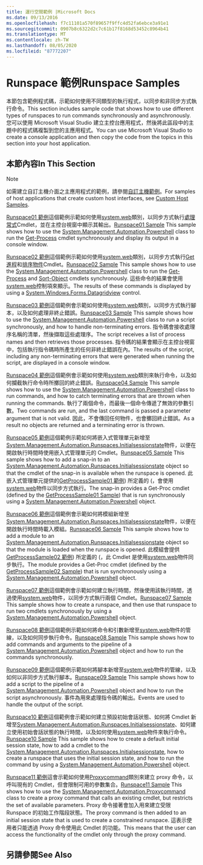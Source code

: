 ```yaml
---
title: 運行空間範例 |Microsoft Docs
ms.date: 09/13/2016
ms.openlocfilehash: f7c11101a570f89657f9ffc4d52fa6ebce3a91e1
ms.sourcegitcommit: 0907b8c6322d2c7c61b17f8168d53452c8964b41
ms.translationtype: MT
ms.contentlocale: zh-TW
ms.lasthandoff: 08/05/2020
ms.locfileid: "87772207"
---
```

# <a name="runspace-samples"></a><span data-ttu-id="6fbfa-102">Runspace 範例</span><span class="sxs-lookup"><span data-stu-id="6fbfa-102">Runspace Samples</span></span>

<span data-ttu-id="6fbfa-103">本節包含範例程式碼，示範如何使用不同類型的執行程式，以同步和非同步方式執行命令。</span><span class="sxs-lookup"><span data-stu-id="6fbfa-103">This section includes sample code that shows how to use different types of runspaces to run commands synchronously and asynchronously.</span></span> <span data-ttu-id="6fbfa-104">您可以使用 Microsoft Visual Studio 建立主控台應用程式，然後將此區段中的主題中的程式碼複製到您的主應用程式。</span><span class="sxs-lookup"><span data-stu-id="6fbfa-104">You can use Microsoft Visual Studio to create a console application and then copy the code from the topics in this section into your host application.</span></span>

## <a name="in-this-section"></a><span data-ttu-id="6fbfa-105">本節內容</span><span class="sxs-lookup"><span data-stu-id="6fbfa-105">In This Section</span></span>

> [!NOTE]
> <span data-ttu-id="6fbfa-106">如需建立自訂主機介面之主應用程式的範例，請參閱[自訂主機範例](./custom-host-samples.md)。</span><span class="sxs-lookup"><span data-stu-id="6fbfa-106">For samples of host applications that create custom host interfaces, see [Custom Host Samples](./custom-host-samples.md).</span></span>

 <span data-ttu-id="6fbfa-107">[Runspace01 範例](./runspace01-sample.md)這個範例示範如何使用[system.web](/dotnet/api/system.management.automation.powershell)類別，以同步方式執行[處理常式](/powershell/module/Microsoft.PowerShell.Management/Get-Process)Cmdlet，並在主控台視窗中顯示其輸出。</span><span class="sxs-lookup"><span data-stu-id="6fbfa-107">[Runspace01 Sample](./runspace01-sample.md) This sample shows how to use the [System.Management.Automation.Powershell](/dotnet/api/system.management.automation.powershell) class to run the [Get-Process](/powershell/module/Microsoft.PowerShell.Management/Get-Process) cmdlet synchronously and display its output in a console window.</span></span>

 <span data-ttu-id="6fbfa-108">[Runspace02 範例](./runspace02-sample.md)這個範例示範如何使用[system.web](/dotnet/api/system.management.automation.powershell)類別，以同步方式執行[Get 進程](/powershell/module/Microsoft.PowerShell.Management/Get-Process)和[排序物件](/powershell/module/Microsoft.PowerShell.Utility/Sort-Object)Cmdlet。</span><span class="sxs-lookup"><span data-stu-id="6fbfa-108">[Runspace02 Sample](./runspace02-sample.md) This sample shows how to use the [System.Management.Automation.Powershell](/dotnet/api/system.management.automation.powershell) class to run the [Get-Process](/powershell/module/Microsoft.PowerShell.Management/Get-Process) and [Sort-Object](/powershell/module/Microsoft.PowerShell.Utility/Sort-Object) cmdlets synchronously.</span></span> <span data-ttu-id="6fbfa-109">這些命令的結果會使用[system.web](/dotnet/api/System.Windows.Forms.DataGridView)控制項來顯示。</span><span class="sxs-lookup"><span data-stu-id="6fbfa-109">The results of these commands is displayed by using a [System.Windows.Forms.Datagridview](/dotnet/api/System.Windows.Forms.DataGridView) control.</span></span>

 <span data-ttu-id="6fbfa-110">[Runspace03 範例](./runspace03-sample.md)這個範例會示範如何使用[system.web](/dotnet/api/system.management.automation.powershell)類別，以同步方式執行腳本，以及如何處理非終止錯誤。</span><span class="sxs-lookup"><span data-stu-id="6fbfa-110">[Runspace03 Sample](./runspace03-sample.md) This sample shows how to use the [System.Management.Automation.Powershell](/dotnet/api/system.management.automation.powershell) class to run a script synchronously, and how to handle non-terminating errors.</span></span> <span data-ttu-id="6fbfa-111">指令碼會接收處理序名稱的清單，然後擷取這些處理序。</span><span class="sxs-lookup"><span data-stu-id="6fbfa-111">The script receives a list of process names and then retrieves those processes.</span></span> <span data-ttu-id="6fbfa-112">指令碼的結果會顯示在主控台視窗中，包括執行指令碼時所產生的任何非終止錯誤在內。</span><span class="sxs-lookup"><span data-stu-id="6fbfa-112">The results of the script, including any non-terminating errors that were generated when running the script, are displayed in a console window.</span></span>

 <span data-ttu-id="6fbfa-113">[Runspace04 範例](./runspace04-sample.md)這個範例會示範如何使用[system.web](/dotnet/api/system.management.automation.powershell)類別來執行命令，以及如何攔截執行命令時所擲回的終止錯誤。</span><span class="sxs-lookup"><span data-stu-id="6fbfa-113">[Runspace04 Sample](./runspace04-sample.md) This sample shows how to use the [System.Management.Automation.Powershell](/dotnet/api/system.management.automation.powershell) class to run commands, and how to catch terminating errors that are thrown when running the commands.</span></span> <span data-ttu-id="6fbfa-114">執行了兩個命令，而最後一個命令傳遞了無效的參數引數。</span><span class="sxs-lookup"><span data-stu-id="6fbfa-114">Two commands are run, and the last command is passed a parameter argument that is not valid.</span></span> <span data-ttu-id="6fbfa-115">因此，不會傳回任何物件，也會擲回終止錯誤。</span><span class="sxs-lookup"><span data-stu-id="6fbfa-115">As a result no objects are returned and a terminating error is thrown.</span></span>

 <span data-ttu-id="6fbfa-116">[Runspace05 範例](./runspace05-sample.md)這個範例示範如何將嵌入式管理單元新增至[System.Management.Automation.Runspaces.Initialsessionstate](/dotnet/api/System.Management.Automation.Runspaces.InitialSessionState)物件，以便在開啟執行時間時使用嵌入式管理單元的 Cmdlet。</span><span class="sxs-lookup"><span data-stu-id="6fbfa-116">[Runspace05 Sample](./runspace05-sample.md) This sample shows how to add a snap-in to an [System.Management.Automation.Runspaces.Initialsessionstate](/dotnet/api/System.Management.Automation.Runspaces.InitialSessionState) object so that the cmdlet of the snap-in is available when the runspace is opened.</span></span> <span data-ttu-id="6fbfa-117">此嵌入式管理單元提供的[GetProcessSample01 範例](../cmdlet/getprocesssample01-sample.md)) 所定義的 (，會使用[system.web](/dotnet/api/system.management.automation.powershell)物件以同步方式執行。</span><span class="sxs-lookup"><span data-stu-id="6fbfa-117">The snap-in provides a Get-Proc cmdlet (defined by the [GetProcessSample01 Sample](../cmdlet/getprocesssample01-sample.md)) that is run synchronously using a [System.Management.Automation.Powershell](/dotnet/api/system.management.automation.powershell) object.</span></span>

 <span data-ttu-id="6fbfa-118">[Runspace06 範例](./runspace06-sample.md)這個範例會示範如何將模組新增至[System.Management.Automation.Runspaces.Initialsessionstate](/dotnet/api/System.Management.Automation.Runspaces.InitialSessionState)物件，以便在開啟執行時間時載入模組。</span><span class="sxs-lookup"><span data-stu-id="6fbfa-118">[Runspace06 Sample](./runspace06-sample.md) This sample shows how to add a module to an [System.Management.Automation.Runspaces.Initialsessionstate](/dotnet/api/System.Management.Automation.Runspaces.InitialSessionState) object so that the module is loaded when the runspace is opened.</span></span> <span data-ttu-id="6fbfa-119">此模組會提供[GetProcessSample02 範例](../cmdlet/getprocesssample02-sample.md)) 所定義的 (，此 Cmdlet 是使用[system.web](/dotnet/api/system.management.automation.powershell)物件同步執行。</span><span class="sxs-lookup"><span data-stu-id="6fbfa-119">The module provides a Get-Proc cmdlet (defined by the [GetProcessSample02 Sample](../cmdlet/getprocesssample02-sample.md)) that is run synchronously using a [System.Management.Automation.Powershell](/dotnet/api/system.management.automation.powershell) object.</span></span>

 <span data-ttu-id="6fbfa-120">[Runspace07 範例](./runspace07-sample.md)這個範例會示範如何建立執行時間，然後使用該執行時間，透過使用[system.web](/dotnet/api/system.management.automation.powershell)物件，以同步方式執行兩個 Cmdlet。</span><span class="sxs-lookup"><span data-stu-id="6fbfa-120">[Runspace07 Sample](./runspace07-sample.md) This sample shows how to create a runspace, and then use that runspace to run two cmdlets synchronously by using a [System.Management.Automation.Powershell](/dotnet/api/system.management.automation.powershell) object.</span></span>

 <span data-ttu-id="6fbfa-121">[Runspace08 範例](./runspace08-sample.md)這個範例示範如何將命令和引數新增至[system.web](/dotnet/api/system.management.automation.powershell)物件的管線，以及如何同步執行命令。</span><span class="sxs-lookup"><span data-stu-id="6fbfa-121">[Runspace08 Sample](./runspace08-sample.md) This sample shows how to add commands and arguments to the pipeline of a [System.Management.Automation.Powershell](/dotnet/api/system.management.automation.powershell) object and how to run the commands synchronously.</span></span>

 <span data-ttu-id="6fbfa-122">[Runspace09 範例](./runspace09-sample.md)這個範例示範如何將腳本新增至[system.web](/dotnet/api/system.management.automation.powershell)物件的管線，以及如何以非同步方式執行腳本。</span><span class="sxs-lookup"><span data-stu-id="6fbfa-122">[Runspace09 Sample](./runspace09-sample.md) This sample shows how to add a script to the pipeline of a [System.Management.Automation.Powershell](/dotnet/api/system.management.automation.powershell) object and how to run the script asynchronously.</span></span> <span data-ttu-id="6fbfa-123">事件為用來處理指令碼的輸出。</span><span class="sxs-lookup"><span data-stu-id="6fbfa-123">Events are used to handle the output of the script.</span></span>

 <span data-ttu-id="6fbfa-124">[Runspace10 範例](./runspace10-sample.md)這個範例會示範如何建立預設初始會話狀態、如何將 Cmdlet 新增至[System.Management.Automation.Runspaces.Initialsessionstate](/dotnet/api/System.Management.Automation.Runspaces.InitialSessionState)、如何建立使用初始會話狀態的執行時間，以及如何使用[system.web](/dotnet/api/system.management.automation.powershell)物件來執行命令。</span><span class="sxs-lookup"><span data-stu-id="6fbfa-124">[Runspace10 Sample](./runspace10-sample.md) This sample shows how to create a default initial session state, how to add a cmdlet to the [System.Management.Automation.Runspaces.Initialsessionstate](/dotnet/api/System.Management.Automation.Runspaces.InitialSessionState), how to create a runspace that uses the initial session state, and how to run the command by using a [System.Management.Automation.Powershell](/dotnet/api/system.management.automation.powershell) object.</span></span>

 <span data-ttu-id="6fbfa-125">[Runspace11 範例](./runspace11-sample.md)這會示範如何使用[Proxycommand](/dotnet/api/System.Management.Automation.ProxyCommand)類別來建立 proxy 命令，以呼叫現有的 Cmdlet，但會限制可用的參數集合。</span><span class="sxs-lookup"><span data-stu-id="6fbfa-125">[Runspace11 Sample](./runspace11-sample.md) This shows how to use the [System.Management.Automation.Proxycommand](/dotnet/api/System.Management.Automation.ProxyCommand) class to create a proxy command that calls an existing cmdlet, but restricts the set of available parameters.</span></span> <span data-ttu-id="6fbfa-126">Proxy 命令接著會加入用來建立受限 Runspace 的初始工作階段狀態。</span><span class="sxs-lookup"><span data-stu-id="6fbfa-126">The proxy command is then added to an initial session state that is used to create a constrained runspace.</span></span> <span data-ttu-id="6fbfa-127">這表示使用者只能透過 Proxy 命令使用此 Cmdlet 的功能。</span><span class="sxs-lookup"><span data-stu-id="6fbfa-127">This means that the user can access the functionality of the cmdlet only through the proxy command.</span></span>

## <a name="see-also"></a><span data-ttu-id="6fbfa-128">另請參閱</span><span class="sxs-lookup"><span data-stu-id="6fbfa-128">See Also</span></span>
